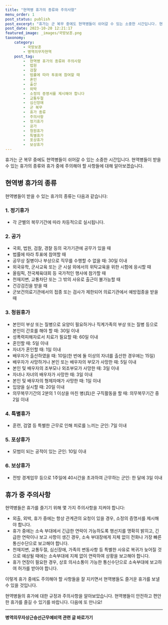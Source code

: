 ```yaml
---
title: "현역병 휴가의 종류와 주의사항"
menu_order: 1
post_status: publish
post_excerpt: "휴가는 군 복무 중에도 현역병들이 쉬어갈 수 있는 소중한 시간입니다. 현역병들이 받을 수 있는 휴가의 종류와 휴가 중에 주의해야 할 사항들에 대해 알아보겠습니다."
post_date: 2023-10-20 12:21:17
featured_image: _images/국방보훈.png
taxonomy:
    category:
        - 국방보훈
        - 병역의무자현역
    post_tag:
        -  현역병 휴가의 종류와 주의사항
        -  법원
        -  검찰
        -  법률에 따라 투표에 참여할 때
        -  혼인
        -  출산
        -  외박
        -  소정의 증명서를 제시해야 합니다
        -  교통두절
        -  심신장애
        -  군 복무
        -  휴가 종류
        -  주의사항
        -  정기휴가
        -  공가
        -  청원휴가
        -  특별휴가
        -  포상휴가
        -  보상휴가
---
```



휴가는 군 복무 중에도 현역병들이 쉬어갈 수 있는 소중한 시간입니다. 현역병들이 받을 수 있는 휴가의 종류와 휴가 중에 주의해야 할 사항들에 대해 알아보겠습니다.

## 현역병 휴가의 종류

현역병들이 받을 수 있는 휴가의 종류는 다음과 같습니다:

### 1. 정기휴가

- 각 군별의 복무기간에 따라 차등적으로 실시됩니다.

### 2. 공가

- 국회, 법원, 검찰, 경찰 등의 국가기관에 공무가 있을 때
- 법률에 따라 투표에 참여할 때
- 공무상 질병이나 부상으로 직무를 수행할 수 없을 때: 30일 이내
- 외국유학, 군사교육 또는 군 시설 외에서의 위탁교육을 위한 시험에 응시할 때
- 올림픽, 전국체육대회 등 국가적인 행사에 참가할 때
- 천재지변, 교통차단 또는 그 밖의 사유로 출근이 불가능할 때
- 건강검진을 받을 때
- 군보건의료기관에서의 접종 또는 검사가 제한되어 의료기관에서 예방접종을 받을 때

### 3. 청원휴가

- 본인이 부상 또는 질병으로 요양이 필요하거나 직계가족의 부상 또는 질병 등으로 본인이 간호를 해야 할 때: 30일 이내
- 성폭력피해자로서 치료가 필요할 때: 60일 이내
- 혼인할 때: 5일 이내
- 자녀가 혼인할 때: 1일 이내
- 배우자가 출산하였을 때: 10일(한 번에 둘 이상의 자녀를 출산한 경우에는 15일)
- 배우자가 사망하거나 본인 또는 배우자의 부모가 사망한 때: 5일 이내
- 본인 및 배우자의 조부모나 외조부모가 사망한 때: 3일 이내
- 자녀나 자녀의 배우자가 사망한 때: 3일 이내
- 본인 및 배우자의 형제자매가 사망한 때: 1일 이내
- 입양을 실시할 때: 20일 이내
- 의무복무기간의 2분의 1 이상을 마친 병(兵)은 구직활동을 할 때: 의무복무기간 중 2일 이내

### 4. 특별휴가

- 훈련, 검열 등 특별한 근무로 인해 피로를 느끼는 군인: 7일 이내

### 5. 포상휴가

- 모범이 되는 공적이 있는 군인: 10일 이내

### 6. 보상휴가

- 전방 경계업무 등으로 1주일에 40시간을 초과하여 근무하는 군인: 한 달에 3일 이내

## 휴가 중 주의사항

현역병들은 휴가를 즐기기 위해 몇 가지 주의사항을 지켜야 합니다:

- 외출, 외박, 휴가 중에는 항상 관계관의 요청이 있을 경우, 소정의 증명서를 제시해야 합니다.
- 휴가 중에는 소속 부대에서 긴급한 연락이 가능하도록 행선지를 명확히 밝히고, 긴급한 연락이나 보고 사항이 생긴 경우, 소속 부대장에게 지체 없이 전화나 가장 빠른 통신수단으로 보고해야 합니다.
- 천재지변, 교통두절, 심신장애, 가족의 변동사항 등 특별한 사유로 복귀가 늦어질 것으로 예상될 때에는 소속부대에 지체 없이 연락하여 상황을 보고해야 합니다.
- 휴가 연장이 필요한 경우, 상호 의사소통이 가능한 통신수단으로 소속부대에 보고하여 허가를 받아야 합니다.

이렇게 휴가 중에도 주의해야 할 사항들을 잘 지키면서 현역병들도 즐거운 휴가를 보낼 수 있을 것입니다.

현역병들의 휴가에 대한 규정과 주의사항을 알아보았습니다. 현역병들이 안전하고 편안한 휴가를 즐길 수 있기를 바랍니다. 다음에 또 만나요!
<!-- wp:separator -->
<hr class="wp-block-separator has-alpha-channel-opacity"/>
<!-- /wp:separator -->

<!-- wp:group {"backgroundColor":"base","layout":{"type":"constrained"}} -->
<div class="wp-block-group has-base-background-color has-background"><!-- wp:paragraph {"align":"center","fontSize":"medium"} -->
<p class="has-text-align-center has-large-font-size"><strong>병역의무자상근승선근무예비역 관련 글 바로가기</strong></p>
<!-- /wp:paragraph -->


<!-- wp:latest-posts
{"categories":[{"id":9109,"count":19,"description":"","link":"https://uknowlaw.com/category/%eb%b3%91%ec%97%ad%ec%9d%98%eb%ac%b4%ec%9e%90%ec%83%81%ea%b7%bc%ec%8a%b9%ec%84%a0%ea%b7%bc%eb%ac%b4%ec%98%88%eb%b9%84%ec%97%ad/","name":"병역의무자상근승선근무예비역","slug":"병역의무자상근승선근무예비역","taxonomy":"category","parent":0,"meta":[],"_links":{"self":[{"href":"https://uknowlaw.com/wp-json/wp/v2/categories/9109"}],"collection":[{"href":"https://uknowlaw.com/wp-json/wp/v2/categories"}],"about":[{"href":"https://uknowlaw.com/wp-json/wp/v2/taxonomies/category"}],"wp:post_type":[{"href":"https://uknowlaw.com/wp-json/wp/v2/posts?categories=9109"}],"curies":[{"name":"wp","href":"https://api.w.org/{rel}","templated":true}]}}],"postsToShow":100,"excerptLength":28,"postLayout":"grid","columns":2,"featuredImageAlign":"left","featuredImageSizeSlug":"large","fontSize":"small"} /--></div>
<!-- /wp:group -->